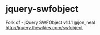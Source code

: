 # jquery-swfobject
Fork of - jQuery SWFObject v1.1.1 @jon_neal http://jquery.thewikies.com/swfobject
